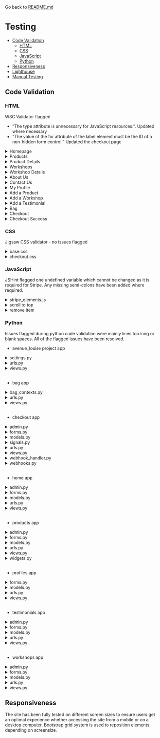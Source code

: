 Go back to [README.md](/README.md)

# Testing
- [Code Validation](#code-validation)
    - [HTML](#html)
    - [CSS](#css)
    - [JavaScript](#JavaScript)
    - [Python](#python)
- [Responsiveness](#Responsiveness)
- [Lighthouse](#Lighthouse)
- [Manual Testing](#manual-testing)


## Code Validation
### HTML

W3C Validator flagged 
- “The type attribute is unnecessary for JavaScript resources.”. Updated where necessary
- "The value of the for attribute of the label element must be the ID of a non-hidden form control." Updated the checkout page

<details>
    <summary>Homepage</summary>

![Homepage](documentation/HTML/Homepage.png)
</details>

<details>
    <summary>Products</summary>

![Products](documentation/HTML/products.png)
</details>

<details>
    <summary>Product Details</summary>

![Product Details](documentation/HTML/product_details.png)
</details>

<details>
    <summary>Workshops</summary>

![Workshops](documentation/HTML/workshops.png)
</details>

<details>
    <summary>Workshop Details</summary>

![Workshop Details](documentation/HTML/workshop_details.png)
</details>

<details>
    <summary>About Us</summary>

![About Us](documentation/HTML/about_us.png)
</details>

<details>
    <summary>Contact Us</summary>

![Contact Us](documentation/HTML/contact_us.png)
</details>

<details>
    <summary>My Profile</summary>

![My Profile](documentation/HTML/profile.png)
</details>

<details>
    <summary>Add a Product</summary>

![Add a Product](documentation/images/)
</details>

<details>
    <summary>Add a Workshop</summary>

![Add a Workshop](documentation/images/)
</details>

<details>
    <summary>Add a Testimonial</summary>

![Add a Testimonial](documentation/images/)
</details>

<details>
    <summary>Bag</summary>

![Bag](documentation/HTML/bag.png)
</details>

<details>
    <summary>Checkout</summary>

![Checkout](documentation/HTML/checkout.png)
</details>

<details>
    <summary>Checkout Success</summary>

![Checkout Success](documentation/HTML/checkout_success.png)
</details>

### CSS

Jigsaw CSS validator - no issues flagged

<details>
    <summary>base.css</summary>

![base.css](documentation/CSS/base.css.png)
</details>

<details>
    <summary>checkout.css</summary>

![checkout.css](documentation/CSS/checkout.css.png)
</details>

### JavaScript

JSHint flagged one undefined variable which cannot be changed as it is required for Stripe. Any missing semi-colons have been added where required.

<details>
    <summary>stripe_elements.js</summary>

![stripe_elements.js](documentation/images/javascript.png)
</details>

<details>
    <summary>scroll to top</summary>

![scroll to top](documentation/images/scroll_top.png)
</details>

<details>
    <summary>remove item</summary>

![remove item](documentation/images/remove_item.png)
</details>

### Python

Issues flagged during python code validation were mainly lines too long or blank spaces. All of the flagged issues have been resolved.

- avenue_louise project app

<details>
    <summary>settings.py</summary>

![settings.py](documentation/python/avelou_settings.py.png)
</details>

<details>
    <summary>urls.py</summary>

![urls.py](documentation/python/avelou_urls.py.png)
</details>

<details>
    <summary>views.py</summary>

![views.py](documentation/python/avelou_views.py.png)
</details>
&nbsp;

- bag app

<details>
    <summary>bag_contexts.py</summary>

![bag_contents.py](documentation/python/bag_contexts.py.png)
</details>

<details>
    <summary>urls.py</summary>

![urls.py](documentation/python/bag_urls.py.png)
</details>

<details>
    <summary>views.py</summary>

![views.py](documentation/python/bag_views.py.png)
</details>
&nbsp;

- checkout app

<details>
    <summary>admin.py</summary>

![admin.py](documentation/python/checkout_admin.py.png)
</details>

<details>
    <summary>forms.py</summary>

![forms.py](documentation/python/checkout_forms.py.png)
</details>

<details>
    <summary>models.py</summary>

![models.py](documentation/python/checkout_models.py.png)
</details>

<details>
    <summary>signals.py</summary>

![signals.py](documentation/python/checkout_signals.py.png)
</details>

<details>
    <summary>urls.py</summary>

![urls.py](documentation/python/checkout_urls.py.png)
</details>

<details>
    <summary>views.py</summary>

![views.py](documentation/python/checkout_views.py.png)
</details>

<details>
    <summary>webhook_handler.py</summary>

![webhook_handler.py](documentation/python/checkout_webhook_handler.py.png)
</details>

<details>
    <summary>webhooks.py</summary>

![webhooks.py](documentation/python/checkout_webhooks.py.png)
</details>
&nbsp;

- home app

<details>
    <summary>admin.py</summary>

![admin.py](documentation/python/home_admin.py.png)
</details>

<details>
    <summary>forms.py</summary>

![forms.py](documentation/python/home_forms.py.png)
</details>

<details>
    <summary>models.py</summary>

![models.py](documentation/python/home_models.py.png)
</details>

<details>
    <summary>urls.py</summary>

![urls.py](documentation/python/home_urls.py.png)
</details>

<details>
    <summary>views.py</summary>

![views.py](documentation/python/home_views.py.png)
</details>
&nbsp;

- products app

<details>
    <summary>admin.py</summary>

![admin.py](documentation/python/products_admin.py.png)
</details>

<details>
    <summary>forms.py</summary>

![forms.py](documentation/python/products_forms.py.png)
</details>

<details>
    <summary>models.py</summary>

![models.py](documentation/python/products_models.py.png)
</details>

<details>
    <summary>urls.py</summary>

![urls.py](documentation/python/products_urls.py.png)
</details>

<details>
    <summary>views.py</summary>

![views.py](documentation/python/products_views.py.png)
</details>

<details>
    <summary>widgets.py</summary>

![widgets.py](documentation/python/products_widgets.py.png)
</details>
&nbsp;

- profiles app

<details>
    <summary>forms.py</summary>

![forms.py](documentation/python/profiles_forms.py.png)
</details>

<details>
    <summary>models.py</summary>

![models.py](documentation/python/profiles_models.py.png)
</details>

<details>
    <summary>urls.py</summary>

![urls.py](documentation/python/profiles_urls.py.png)
</details>

<details>
    <summary>views.py</summary>

![views.py](documentation/python/profiles_views.py.png)
</details>
&nbsp;

- testimonials app

<details>
    <summary>admin.py</summary>

![admin.py](documentation/python/testimonials_admin.py.png)
</details>

<details>
    <summary>forms.py</summary>

![forms.py](documentation/python/testimonials_forms.py.png)
</details>

<details>
    <summary>models.py</summary>

![models.py](documentation/python/testimonials_models.py.png)
</details>

<details>
    <summary>urls.py</summary>

![urls.py](documentation/python/testimonials_urls.py.png)
</details>

<details>
    <summary>views.py</summary>

![views.py](documentation/python/testimonials_views.py.png)
</details>
&nbsp;

- workshops app

<details>
    <summary>admin.py</summary>

![admin.py](documentation/python/workshops_admin.py.png)
</details>

<details>
    <summary>forms.py</summary>

![forms.py](documentation/python/workshops_forms.py.png)
</details>

<details>
    <summary>models.py</summary>

![models.py](documentation/python/workshops_models.py.png)
</details>

<details>
    <summary>urls.py</summary>

![urls.py](documentation/python/workshops_urls.py.png)
</details>

<details>
    <summary>views.py</summary>

![views.py](documentation/python/workshops_views.py.png)
</details>


## Responsiveness

The site has been fully tested on different screen sizes to ensure users get an optimal experience whether accessing the site from a mobile or on a desktop computer. Bootstrap grid system is used to reposition elements depending on screensize. 



